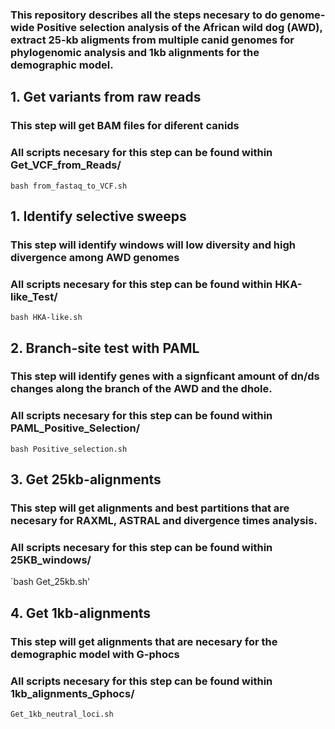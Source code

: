 ### This repository describes all the steps necesary to do genome-wide Positive selection analysis of the African wild dog (AWD), extract 25-kb aligments from multiple canid genomes for phylogenomic analysis and 1kb alignments for the demographic model.

## 1. Get variants from raw reads 
### This step will get BAM files for diferent canids
### All scripts necesary for this step can be found within Get_VCF_from_Reads/
`bash from_fastaq_to_VCF.sh`

## 1. Identify selective sweeps
### This step will identify windows will low diversity and high divergence among AWD genomes 
### All scripts necesary for this step can be found within HKA-like_Test/
`bash HKA-like.sh`

## 2. Branch-site test with PAML
### This step will identify genes with a signficant amount of dn/ds changes along the branch of the AWD and the dhole.
### All scripts necesary for this step can be found within PAML_Positive_Selection/
`bash Positive_selection.sh`

## 3. Get 25kb-alignments
### This step will get alignments and best partitions that are necesary for RAXML, ASTRAL and divergence times analysis.
### All scripts necesary for this step can be found within 25KB_windows/
`bash Get_25kb.sh'

## 4. Get 1kb-alignments
### This step will get alignments that are necesary for the demographic model with G-phocs
### All scripts necesary for this step can be found within 1kb_alignments_Gphocs/
`Get_1kb_neutral_loci.sh`
